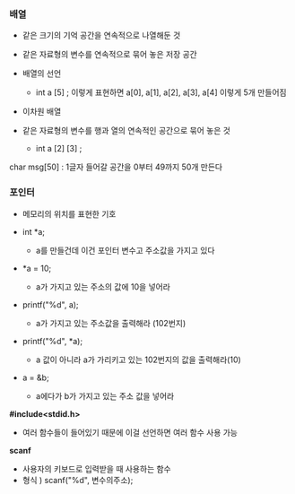 ### 배열

- 같은 크기의 기억 공간을 연속적으로 나열해둔 것
- 같은 자료형의 변수를 연속적으로 묶어 놓은 저장 공간
- 배열의 선언
  - int a [5] ;  이렇게 표현하면 a[0], a[1], a[2], a[3], a[4] 이렇게 5개 만들어짐

- 이차원 배열
- 같은 자료형의 변수를 행과 열의 연속적인 공간으로 묶어 놓은 것
  - int a [2] [3] ;



char msg[50] : 1글자 들어갈 공간을 0부터 49까지 50개 만든다



### 포인터

- 메모리의 위치를 표현한 기호
- int *a; 
  - a를 만들건데 이건 포인터 변수고 주소값을 가지고 있다
- *a = 10; 
  - a가 가지고 있는 주소의 값에 10을 넣어라

- printf("%d", a);
  - a가 가지고 있는 주소값을 출력해라 (102번지)
- printf("%d", *a);
  - a 값이 아니라 a가 가리키고 있는 102번지의 값을 출력해라(10)
- a = &b;
  - a에다가 b가 가지고 있는 주소 값을 넣어라



**#include<stdid.h>**

- 여러 함수들이 들어있기 때문에 이걸 선언하면 여러 함수 사용 가능



**scanf**

- 사용자의 키보드로 입력받을 때 사용하는 함수
- 형식 ) scanf("%d", 변수의주소);